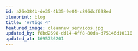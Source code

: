 ```yaml
---
id: a26e384b-de35-4b35-9e04-c896dcf698ed
blueprint: blog
title: 'Artigo 4'
featured_image: cleannew_servicos.jpg
updated_by: f8bd2698-dd14-4ff8-80da-d75146d10110
updated_at: 1695736201
---
```

